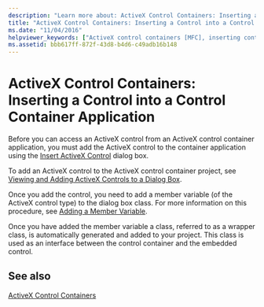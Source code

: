 ```yaml
---
description: "Learn more about: ActiveX Control Containers: Inserting a Control into a Control Container Application"
title: "ActiveX Control Containers: Inserting a Control into a Control Container Application"
ms.date: "11/04/2016"
helpviewer_keywords: ["ActiveX control containers [MFC], inserting controls", "ActiveX controls [MFC], adding to projects"]
ms.assetid: bbb617ff-872f-43d8-b4d6-c49adb16b148
---
```

# ActiveX Control Containers: Inserting a Control into a Control Container Application

Before you can access an ActiveX control from an ActiveX control container application, you must add the ActiveX control to the container application using the [Insert ActiveX Control](../windows/adding-editing-or-deleting-controls.md) dialog box.

To add an ActiveX control to the ActiveX control container project, see [Viewing and Adding ActiveX Controls to a Dialog Box](../windows/adding-editing-or-deleting-controls.md).

Once you add the control, you need to add a member variable (of the ActiveX control type) to the dialog box class. For more information on this procedure, see [Adding a Member Variable](../ide/adding-a-member-variable-visual-cpp.md).

Once you have added the member variable a class, referred to as a wrapper class, is automatically generated and added to your project. This class is used as an interface between the control container and the embedded control.

## See also

[ActiveX Control Containers](activex-control-containers.md)
